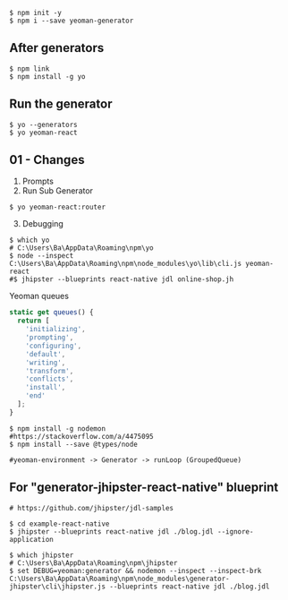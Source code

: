 ```shell
$ npm init -y
$ npm i --save yeoman-generator
```
## After generators
```shell
$ npm link
$ npm install -g yo
```

## Run the generator
```shell
$ yo --generators
$ yo yeoman-react
```

## 01 - Changes
1. Prompts
2. Run Sub Generator
```shell
$ yo yeoman-react:router
```
3. Debugging
````shell
$ which yo
# C:\Users\Ba\AppData\Roaming\npm\yo
$ node --inspect C:\Users\Ba\AppData\Roaming\npm\node_modules\yo\lib\cli.js yeoman-react
#$ jhipster --blueprints react-native jdl online-shop.jh
````

Yeoman queues
```js
static get queues() {
  return [
    'initializing',
    'prompting',
    'configuring',
    'default',
    'writing',
    'transform',
    'conflicts',
    'install',
    'end'
  ];
}
```
```shell
$ npm install -g nodemon
#https://stackoverflow.com/a/4475095
$ npm install --save @types/node

#yeoman-environment -> Generator -> runLoop (GroupedQueue)
```

## For "generator-jhipster-react-native" blueprint
```shell
# https://github.com/jhipster/jdl-samples

$ cd example-react-native
$ jhipster --blueprints react-native jdl ./blog.jdl --ignore-application

$ which jhipster
# C:\Users\Ba\AppData\Roaming\npm\jhipster
$ set DEBUG=yeoman:generator && nodemon --inspect --inspect-brk C:\Users\Ba\AppData\Roaming\npm\node_modules\generator-jhipster\cli\jhipster.js --blueprints react-native jdl ./blog.jdl 

```